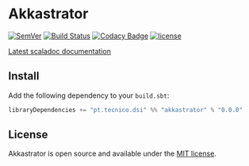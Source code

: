 # Akkastrator

[![SemVer](http://img.shields.io/:semver-1.0.3-brightgreen.svg)](http://semver.org)
[![Build Status](https://travis-ci.org/ist-dsi/akkastrator.svg?branch=master)](https://travis-ci.org/ist-dsi/akkastrator)
[![Codacy Badge](https://api.codacy.com/project/badge/grade/75210854e9b945df97a8408e4975a067)](https://www.codacy.com/app/Whatever/akkastrator)
[![license](http://img.shields.io/:license-mit-blue.svg)](LICENSE)





[Latest scaladoc documentation](http://ist-dsi.github.io/akkastrator/latest/api/)

## Install
Add the following dependency to your `build.sbt`:
```scala
libraryDependencies += "pt.tecnico.dsi" %% "akkastrator" % "0.0.0"
```




## License
Akkastrator is open source and available under the [MIT license](LICENSE).